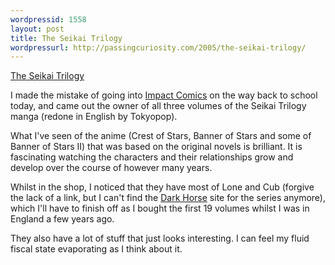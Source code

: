 ```yaml
--- 
wordpressid: 1558
layout: post
title: The Seikai Trilogy
wordpressurl: http://passingcuriosity.com/2005/the-seikai-trilogy/
---
```

<a href="http://shopcdsbooks.com/Merchant2/merchant.mvc?&amp;Store_Code=TKP&amp;Screen=CTGY&amp;Category_Code=SRCRE">The Seikai Trilogy</a>

I made the mistake of going into <a href="http://www.impactcomics.com.au/" title="Comics Toys and T-Shirts at Impact Comics Canberra">Impact Comics</a> on the way back to school today, and came out the owner of all three volumes of the Seikai Trilogy manga (redone in English by Tokyopop).

What I've seen of the anime (Crest of Stars, Banner of Stars and some of Banner of Stars II) that was based on the original novels is brilliant. It is fascinating watching the characters and their relationships grow and develop over the course of however many years.

Whilst in the shop, I noticed that they have most of Lone and Cub (forgive the lack of a link, but I can't find the <a href="http://www.darkhorse.com/" title="Dark Horse Comics">Dark Horse</a> site for the series anymore), which I'll have to finish off as I bought the first 19 volumes whilst I was in England a few years ago.

They also have a lot of stuff that just looks interesting. I can feel my fluid fiscal state evaporating as I think about it.
